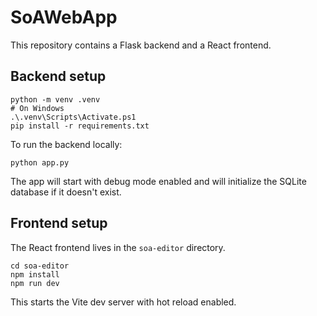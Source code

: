 # SoAWebApp

This repository contains a Flask backend and a React frontend.

## Backend setup

```
python -m venv .venv
# On Windows
.\.venv\Scripts\Activate.ps1
pip install -r requirements.txt
```

To run the backend locally:

```
python app.py
```

The app will start with debug mode enabled and will initialize the SQLite database if it doesn't exist.

## Frontend setup

The React frontend lives in the `soa-editor` directory.

```
cd soa-editor
npm install
npm run dev
```

This starts the Vite dev server with hot reload enabled.

